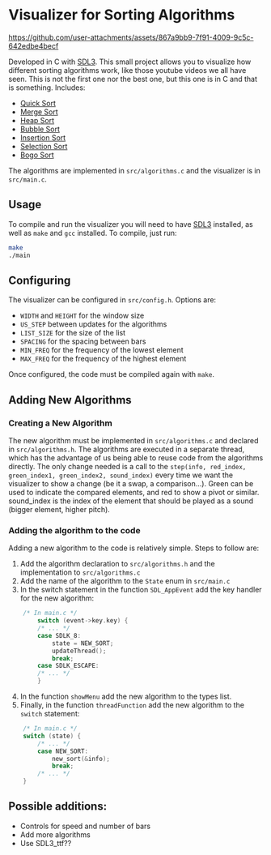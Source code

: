 # Visualizer for Sorting Algorithms

https://github.com/user-attachments/assets/867a9bb9-7f91-4009-9c5c-642edbe4becf

Developed in C with [SDL3](https://examples.libsdl.org/SDL3/). This small
project allows you to visualize how different sorting algorithms work, like
those youtube videos we all have seen. This is not the first one nor the best
one, but this one is in C and that is something. Includes:

- [Quick Sort](https://en.wikipedia.org/wiki/Quicksort)
- [Merge Sort](https://en.wikipedia.org/wiki/Merge_sort)
- [Heap Sort](https://en.wikipedia.org/wiki/Heapsort)
- [Bubble Sort](https://en.wikipedia.org/wiki/Bubble_sort)
- [Insertion Sort](https://en.wikipedia.org/wiki/Insertion_sort)
- [Selection Sort](https://en.wikipedia.org/wiki/Selection_sort)
- [Bogo Sort](https://en.wikipedia.org/wiki/Bogo_sort)

The algorithms are implemented in `src/algorithms.c` and the visualizer is in
`src/main.c`.

## Usage

To compile and run the visualizer you will need to have
[SDL3](https://examples.libsdl.org/SDL3/) installed, as well as `make` and
`gcc` installed. To compile, just run:

```bash
make
./main
```

## Configuring

The visualizer can be configured in `src/config.h`. Options are:

- `WIDTH` and `HEIGHT` for the window size
- `US_STEP` between updates for the algorithms
- `LIST_SIZE` for the size of the list
- `SPACING` for the spacing between bars
- `MIN_FREQ` for the frequency of the lowest element
- `MAX_FREQ` for the frequency of the highest element

Once configured, the code must be compiled again with `make`.

## Adding New Algorithms

### Creating a New Algorithm

The new algorithm must be implemented in `src/algorithms.c` and declared in
`src/algorithms.h`. The algorithms are executed in a separate thread, which has
the advantage of us being able to reuse code from the algorithms directly. The
only change needed is a call to the `step(info, red_index, green_index1,
green_index2, sound_index)` every time we want the visualizer to show a change
(be it a swap, a comparison...). Green can be used to indicate the compared
elements, and red to show a pivot or similar. sound_index is the index of the
element that should be played as a sound (bigger element, higher pitch).

### Adding the algorithm to the code

Adding a new algorithm to the code is relatively simple. Steps to follow are:

1. Add the algorithm declaration to `src/algorithms.h` and the implementation
   to `src/algorithms.c`
2. Add the name of the algorithm to the `State` enum in `src/main.c`
3. In the switch statement in the function `SDL_AppEvent` add the key handler
   for the new algorithm:

```c
    /* In main.c */
		switch (event->key.key) {
        /* ... */
		case SDLK_8:
			state = NEW_SORT;
			updateThread();
			break;
		case SDLK_ESCAPE:
        /* ... */
		}
```

4. In the function `showMenu` add the new algorithm to the types list.
5. Finally, in the function `threadFunction` add the new algorithm to the
   `switch` statement:

```c
    /* In main.c */
	switch (state) {
        /* ... */
        case NEW_SORT:
            new_sort(&info);
            break;
        /* ... */
	}
```

## Possible additions:

- Controls for speed and number of bars
- Add more algorithms
- Use SDL3_ttf??
